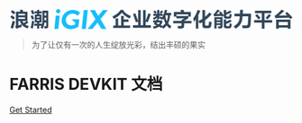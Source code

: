 ![logo](media/images/logo.svg)
> 为了让仅有一次的人生绽放光彩，结出丰硕的果实

# FARRIS DEVKIT 文档

[Get Started](/quick-start)


